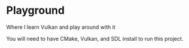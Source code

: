 # Playground
Where I learn Vulkan and play around with it

You will need to have CMake, Vulkan, and SDL install to run this project.
